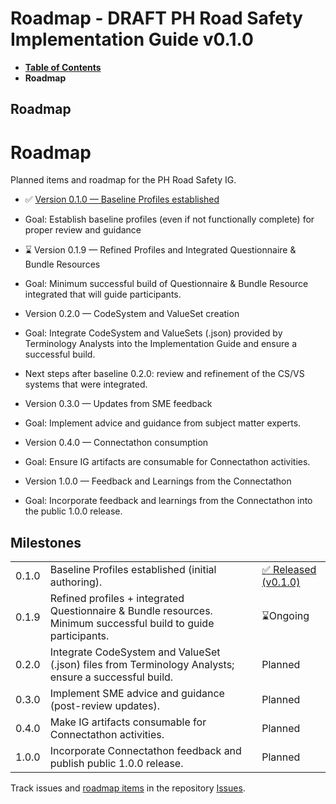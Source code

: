 # Roadmap - DRAFT PH Road Safety Implementation Guide v0.1.0

* [**Table of Contents**](toc.md)
* **Roadmap**

## Roadmap

# Roadmap

Planned items and roadmap for the PH Road Safety IG.

* ✅ [Version 0.1.0 — Baseline Profiles established](https://github.com/UPM-NTHC/PH-RoadSafetyIG/releases/tag/v0.1.0) 
* Goal: Establish baseline profiles (even if not functionally complete) for proper review and guidance
 
* ⌛ Version 0.1.9 — Refined Profiles and Integrated Questionnaire & Bundle Resources 
* Goal: Minimum successful build of Questionnaire & Bundle Resource integrated that will guide participants.
 
* Version 0.2.0 — CodeSystem and ValueSet creation 
* Goal: Integrate CodeSystem and ValueSets (.json) provided by Terminology Analysts into the Implementation Guide and ensure a successful build.
* Next steps after baseline 0.2.0: review and refinement of the CS/VS systems that were integrated.
 
* Version 0.3.0 — Updates from SME feedback 
* Goal: Implement advice and guidance from subject matter experts.
 
* Version 0.4.0 — Connectathon consumption 
* Goal: Ensure IG artifacts are consumable for Connectathon activities.
 
* Version 1.0.0 — Feedback and Learnings from the Connectathon 
* Goal: Incorporate feedback and learnings from the Connectathon into the public 1.0.0 release.
 

## Milestones

| | | |
| :--- | :--- | :--- |
| 0.1.0 | Baseline Profiles established (initial authoring). | [✅ Released (v0.1.0)](https://github.com/UPM-NTHC/PH-RoadSafetyIG/releases/tag/v0.1.0) |
| 0.1.9 | Refined profiles + integrated Questionnaire & Bundle resources. Minimum successful build to guide participants. | ⌛Ongoing |
| 0.2.0 | Integrate CodeSystem and ValueSet (.json) files from Terminology Analysts; ensure a successful build. | Planned |
| 0.3.0 | Implement SME advice and guidance (post-review updates). | Planned |
| 0.4.0 | Make IG artifacts consumable for Connectathon activities. | Planned |
| 1.0.0 | Incorporate Connectathon feedback and publish public 1.0.0 release. | Planned |

Track issues and [roadmap items](https://github.com/UPM-NTHC/PH-RoadSafetyIG/milestones) in the repository [Issues](https://github.com/UPM-NTHC/PH-RoadSafetyIG/issues). 

